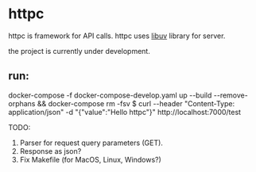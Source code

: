 # httpc

httpc is framework for API calls. httpc uses [libuv](http://docs.libuv.org/en/v1.x/) library for server.

the project is currently under development.

## run:
docker-compose -f docker-compose-develop.yaml up --build --remove-orphans && docker-compose rm -fsv
$ curl --header "Content-Type: application/json" -d "{\"value\":\"Hello httpc\"}" http://localhost:7000/test

TODO:
1. Parser for request query parameters (GET).
2. Response as json?
3. Fix Makefile (for MacOS, Linux, Windows?)
